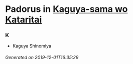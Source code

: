 # Padorus in [Kaguya-sama wo Kataritai](https://myanimelist.net/manga/114872/Kaguya-sama_wo_Kataritai)

### K
* Kaguya Shinomiya

###### Generated on 2019-12-01T16:35:29
